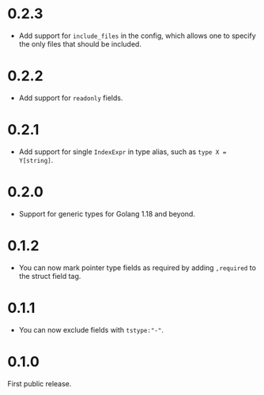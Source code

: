 # 0.2.3
* Add support for `include_files` in the config, which allows one to specify the only files that should be included.

# 0.2.2
* Add support for `readonly` fields.

# 0.2.1
* Add support for single `IndexExpr` in type alias, such as `type X = Y[string]`.

# 0.2.0

* Support for generic types for Golang 1.18 and beyond.

# 0.1.2

* You can now mark pointer type fields as required by adding `,required` to the struct field tag. 

# 0.1.1

* You can now exclude fields with `tstype:"-"`.

# 0.1.0

First public release.
